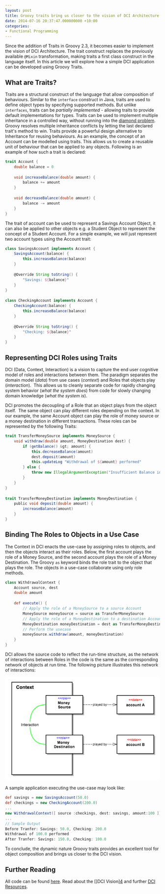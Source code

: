 ```yaml
---
layout: post
title: Groovy traits bring us closer to the vision of DCI Architecture
date: 2014-07-16 20:37:47.000000000 +10:00
categories:
- Functional Programming
---
```


Since the addition of Traits in Groovy 2.3, it becomes easier to implement the vision of DCI Architecture. 
The trait construct replaces the previously available `@Mixin` transformation, making traits a first class 
construct in the language itself. In this article we will explore how a simple DCI application can be developed 
using Groovy Traits.

## What are Traits?
Traits are a structural construct of the language that allow composition of behaviours. 
Similar to the `interface` construct in Java, traits are used to define object types by specifying supported methods. 
But unlike `interfaces`, traits can be *partially implemented* - allowing traits to provide default implementations for types. 
Traits can be used to implement multiple inheritance in a controlled way, without running into the [diamond problem][1]. 
Groovy resolves multiple inheritance conflicts by letting the last declared trait's method to win.
Traits provide a powerful design alternative to Inheritance for reusing behaviours. 
As an example, the concept of an Account can be modelled using traits. 
This allows us to create a reusable unit of behaviour that can be applied to any objects. 
Following is an example of how such a trait is declared:

```groovy
trait Account {
	double balance = 0
	
	void increaseBalance(double amount) {
		balance += amount
	}
	
	void decreaseBalance(double amount) {
		balance -= amount
	}
}
```
The trait of account can be used to represent a Savings Account Object, it can also be applied to other objects e.g. a Student Object to represent the concept of a Student Account. For a simple example, we will just represent two account types using the Account trait:

```groovy
class SavingsAccount implements Account {
	SavingsAccount(balance) { 
		this.increaseBalance(balance) 
	}
	
	@Override String toString() { 
		"Savings: ${balance}" 
	}
}

class CheckingAccount implements Account {
	CheckingAccount(balance) { 
		this.increaseBalance(balance)  
	}
	
	@Override String toString() { 
		"Checking: ${balance}" 
	}
}
```

## Representing DCI Roles using Traits
DCI (Data, Context, Interaction) is a vision to capture the end user cognitive model of roles and interactions between them. 
The paradigm separates the domain model (*data*) from use cases (*context*) and Roles that objects play (*interaction*). 
This allows us to cleanly separate code for rapidly changing system behavior (*what the system does*) 
from code for slowly changing domain knowledge (*what the system is*).

DCI promotes the decoupling of a Role that an object plays from the object itself. 
The same object can play different roles depending on the context. 
In our example, the same Account object can play the role of money source or a money destination in different transactions. 
These roles can be represented by the following Traits:

```groovy
trait TransferMoneySource implements MoneySource {
	void withdraw(double amount, MoneyDestination dest) {
		if (getBalance() &gt; amount) {
			this.decreaseBalance(amount)
			dest.deposit(amount)
			this.updateLog "Withdrawal of ${amount} performed"
		} else {
			throw new IllegalArgumentException("Insufficient Balance in Source")
		}
	}
}

trait TransferMoneyDestination implements MoneyDestination {
	public void deposit(double amount) {
		increaseBalance(amount)
	}
}
```
## Binding The Roles to Objects in a Use Case
The Context in DCI enacts the use-case by assigning roles to objects, and then the objects interact as their roles. 
Below, the first account plays the role of a Money Source, and the second account plays the role of a Money Destination. 
The Groovy `as` keyword binds the role trait to the object that plays the role. 
The objects in a use-case collaborate using only role methods.

```groovy
class WithdrawalContext {
	Account source, dest
	double amount
	
	def execute() {
		// Apply the role of a MoneySource to a source Account
		MoneySource moneySource = source as TransferMoneySource
		// Apply the role of a MoneyDestination to a destination Account
		MoneyDestination moneyDestination = dest as TransferMoneyDestination
		// Perform the usecase
		moneySource.withdraw(amount, moneyDestination)
	}
}
```

DCI allows the source code to reflect the run-time structure, as the network of interactions between Roles in the code is the same as the corresponding network of objects at run time. 
The following picture illustrates this network of interactions: 

![dci][2]

A sample application executing the use-case may look like:

```groovy
def savings = new SavingsAccount(50.0)
def checkings = new CheckingAccount(200.0)
...
new WithdrawalContext([ source :checkings, dest: savings, amount:100 ]).execute()
...
// Sample Output
Before Tranfer: Savings: 50.0, Checking: 200.0
Withdrawal of 100.0 performed
After Tranfer: Savings: 150.0, Checking: 100.0
```

To conclude, the dynamic nature Groovy traits provides an excellent tool for object composition and brings us closer to the DCI vision.

## Further Reading
All code can be found [here][3]. Read about the []DCI Vision][4] and further [DCI Resources][5].


[1]: http://en.wikipedia.org/wiki/Multiple_inheritance#The_diamond_problem
[2]: /assets/dci3.png
[3]: https://github.com/openraz/dci.git
[4]: http://www.artima.com/articles/dci_vision.html
[5]: http://fulloo.info/Documents/
